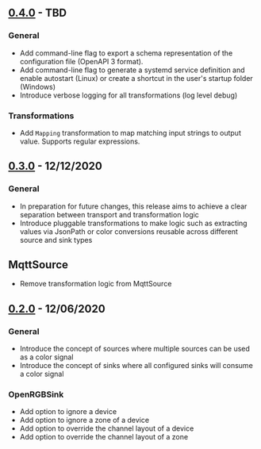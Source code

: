 ## [0.4.0] - TBD

### General
- Add command-line flag to export a schema representation of the configuration file (OpenAPI 3 format).
- Add command-line flag to generate a systemd service definition and enable autostart (Linux) or create a shortcut in the user's startup folder (Windows)
- Introduce verbose logging for all transformations (log level debug)

### Transformations
- Add `Mapping` transformation to map matching input strings to output value. Supports regular expressions.

## [0.3.0] - 12/12/2020
### General
- In preparation for future changes, this release aims to achieve a clear separation between transport and transformation logic
- Introduce pluggable transformations to make logic such as extracting values via JsonPath or color conversions reusable across different source and sink types
## MqttSource
- Remove transformation logic from MqttSource

## [0.2.0] - 12/06/2020
### General
- Introduce the concept of sources where multiple sources can be used as a color signal
- Introduce the concept of sinks where all configured sinks will consume a color signal
### OpenRGBSink
- Add option to ignore a device
- Add option to ignore a zone of a device
- Add option to override the channel layout of a device
- Add option to override the channel layout of a zone

[0.4.0]: https://github.com/sparten11740/allmylights/compare/v0.3.0...v0.4.0
[0.3.0]: https://github.com/sparten11740/allmylights/compare/v0.2.0...v0.3.0
[0.2.0]: https://github.com/sparten11740/allmylights/compare/v0.1.0...v0.2.0
